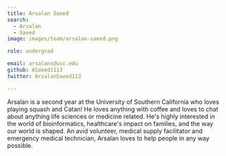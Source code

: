 ```yaml
---
title: Arsalan Saeed
search:
  - Arsalan
  - Saeed
image: images/team/arsalan-saeed.png

role: undergrad

email: arsalans@usc.edu
github: ASaeed1113
twitter: ArsalanSaeed113

---
```


Arsalan is a second year at the University of Southern California who loves playing squash and Catan! He loves anything with coffee and loves to chat about anything life sciences or medicine related. He's highly interested in the world of bioinformatics, healthcare's impact on families, and the way our world is shaped. An avid volunteer, medical supply facilitator and emergency medical technician, Arsalan loves to help people in any way possible. 
